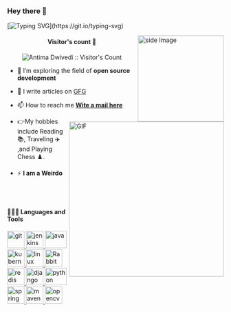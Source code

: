 ### Hey there :wave:

[![Typing SVG](https://readme-typing-svg.herokuapp.com?color=%2336BCF7&lines=Welcome+to+my+GitHub+!)](https://git.io/typing-svg)

<img src="https://github.com/sciencepal/sciencepal/blob/master/assets/life_balance.gif" alt="side Image" align="right" width="200" height="auto" />

<img align="right" alt="GIF" src="https://raw.githubusercontent.com/rahul-jha98/rahul-jha98/main/techstack.gif" width="360px"/>
<!-- Visitor's count -->
 <h4 align="center">Visitor's count 👀</h4>
<p align="center"><img src="https://profile-counter.glitch.me/{AntimaDwivedi}/count.svg" alt="Antima Dwivedi :: Visitor's Count" /></p>


- 👯 I’m exploring the field of  **open source development**

- 📝 I  write articles on [GFG](https://auth.geeksforgeeks.org/user/antimadwivedi28/articles)

- 📫 How to reach me **[Wite a mail here](antimadwivedi28@gmail.com)**

- :point_right:My hobbies include Reading :books:, Traveling :airplane: ,and Playing Chess :chess_pawn:.

- ⚡  **I am a Weirdo**
<br>
<br>

#### 👨🏻‍💻 Languages and Tools <br />
  
  
  <a href="https://https://git-scm.com/" target="_blank"> <img src="https://www.vectorlogo.zone/logos/git-scm/git-scm-icon.svg" alt="git" width="40" height="40"/> </a>
  <a href="https://https://https://www.jenkins.io/" target="_blank"> <img src="https://www.vectorlogo.zone/logos/jenkins/jenkins-icon.svg" alt="jenkins" width="40" height="40"/> </a>
  <a href="https://https://git-scm.com/" target="_blank"> <img src="https://www.vectorlogo.zone/logos/java/java-horizontal.svg" alt="java" width="50" height="40"/> </a>
  <a href="https://https://git-scm.com/" target="_blank"> <img src="https://www.vectorlogo.zone/logos/kubernetes/kubernetes-icon.svg" alt="kubernetes" width="40" height="40"/> </a>
  <a href="https://https://git-scm.com/" target="_blank"> <img src="https://www.vectorlogo.zone/logos/linux/linux-icon.svg" alt="linux" width="40" height="40"/> </a>
  <a href="https://https://git-scm.com/" target="_blank"> <img src="https://www.vectorlogo.zone/logos/rabbitmq/rabbitmq-icon.svg" alt="RabbitMQ" width="40" height="40"/> </a>
  <a href="https://https://git-scm.com/" target="_blank"> <img src="https://www.vectorlogo.zone/logos/redis/redis-icon.svg" alt="redis" width="40" height="40"/> </a>
  <a href="https://https://git-scm.com/" target="_blank"> <img src="https://www.vectorlogo.zone/logos/djangoproject/djangoproject-icon.svg" alt="django" width="40" height="40"/> </a>
  <a href="https://https://git-scm.com/" target="_blank"> <img src="https://www.vectorlogo.zone/logos/python/python-horizontal.svg" alt="python" width="50" height="40"/> </a>
  <a href="https://https://git-scm.com/" target="_blank"> <img src="https://www.vectorlogo.zone/logos/springio/springio-icon.svg" alt="spring" width="40" height="40"/> </a>
  <a href="https://https://git-scm.com/" target="_blank"> <img src="https://www.vectorlogo.zone/logos/apache_maven/apache_maven-icon.svg" alt="maven" width="40" height="40"/> </a>
  <a href="https://https://git-scm.com/" target="_blank"> <img src="https://www.vectorlogo.zone/logos/opencv/opencv-icon.svg" alt="opencv" width="40" height="40"/> </a>
  
  
  

